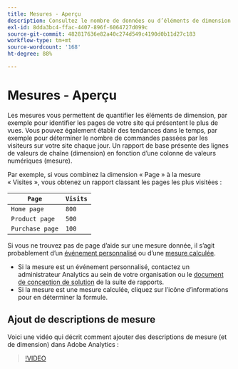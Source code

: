 ```yaml
---
title: Mesures - Aperçu
description: Consultez le nombre de données ou d’éléments de dimension au fil du temps.
exl-id: 8dda3bc4-ffac-4407-896f-6064727d099c
source-git-commit: 482817636e82a40c274d549c4190d0b11d27c183
workflow-type: tm+mt
source-wordcount: '168'
ht-degree: 88%

---
```


# Mesures - Aperçu

Les mesures vous permettent de quantifier les éléments de dimension, par exemple pour identifier les pages de votre site qui présentent le plus de vues. Vous pouvez également établir des tendances dans le temps, par exemple pour déterminer le nombre de commandes passées par les visiteurs sur votre site chaque jour. Un rapport de base présente des lignes de valeurs de chaîne (dimension) en fonction d’une colonne de valeurs numériques (mesure).

Par exemple, si vous combinez la dimension « Page » à la mesure « Visites », vous obtenez un rapport classant les pages les plus visitées :

| `Page` | `Visits` |
| --- | --- |
| `Home page` | `800` |
| `Product page` | `500` |
| `Purchase page` | `100` |

Si vous ne trouvez pas de page d’aide sur une mesure donnée, il s’agit probablement d’un [événement personnalisé](custom-events.md) ou d’une [mesure calculée](../c-calcmetrics/cm-overview.md).

* Si la mesure est un événement personnalisé, contactez un administrateur Analytics au sein de votre organisation ou le [document de conception de solution](/help/implement/prepare/solution-design.md) de la suite de rapports.
* Si la mesure est une mesure calculée, cliquez sur l’icône d’informations pour en déterminer la formule.

## Ajout de descriptions de mesure

Voici une vidéo qui décrit comment ajouter des descriptions de mesure (et de dimension) dans Adobe Analytics :

>[!VIDEO](https://video.tv.adobe.com/v/25453/?quality=12)
